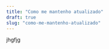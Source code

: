 ```yaml
---
title: "Como me mantenho atualizado"
draft: true
slug: "como-me-mantenho-atualizado"
---
```


jhgfjg
